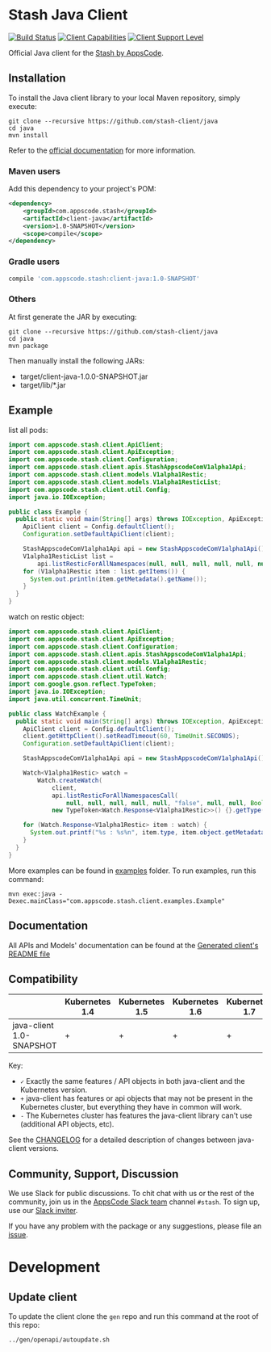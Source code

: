# Stash Java Client

[![Build Status](https://travis-ci.org/stash-client/java.svg?branch=master)](https://travis-ci.org/stash-client/java)
[![Client Capabilities](https://img.shields.io/badge/Kubernetes%20client-Silver-blue.svg?style=flat&colorB=C0C0C0&colorA=306CE8)](http://bit.ly/kubernetes-client-capabilities-badge)
[![Client Support Level](https://img.shields.io/badge/kubernetes%20client-beta-green.svg?style=flat&colorA=306CE8)](http://bit.ly/kubernetes-client-support-badge)

Official Java client for the [Stash by AppsCode](https://appscode.com/products/stash/).

## Installation

To install the Java client library to your local Maven repository, simply execute:

```shell
git clone --recursive https://github.com/stash-client/java
cd java
mvn install
```

Refer to the [official documentation](https://maven.apache.org/plugins/maven-deploy-plugin/usage.html) for more information.

### Maven users

Add this dependency to your project's POM:

```xml
<dependency>
    <groupId>com.appscode.stash</groupId>
    <artifactId>client-java</artifactId>
    <version>1.0-SNAPSHOT</version>
    <scope>compile</scope>
</dependency>
```

### Gradle users

```groovy
compile 'com.appscode.stash:client-java:1.0-SNAPSHOT'
```

### Others

At first generate the JAR by executing:

```
git clone --recursive https://github.com/stash-client/java
cd java
mvn package
```

Then manually install the following JARs:

* target/client-java-1.0.0-SNAPSHOT.jar
* target/lib/*.jar

## Example

list all pods:

```java
import com.appscode.stash.client.ApiClient;
import com.appscode.stash.client.ApiException;
import com.appscode.stash.client.Configuration;
import com.appscode.stash.client.apis.StashAppscodeComV1alpha1Api;
import com.appscode.stash.client.models.V1alpha1Restic;
import com.appscode.stash.client.models.V1alpha1ResticList;
import com.appscode.stash.client.util.Config;
import java.io.IOException;

public class Example {
  public static void main(String[] args) throws IOException, ApiException {
    ApiClient client = Config.defaultClient();
    Configuration.setDefaultApiClient(client);

    StashAppscodeComV1alpha1Api api = new StashAppscodeComV1alpha1Api();
    V1alpha1ResticList list =
        api.listResticForAllNamespaces(null, null, null, null, null, null, null, null, null);
    for (V1alpha1Restic item : list.getItems()) {
      System.out.println(item.getMetadata().getName());
    }
  }
}
```

watch on restic object:

```java
import com.appscode.stash.client.ApiClient;
import com.appscode.stash.client.ApiException;
import com.appscode.stash.client.Configuration;
import com.appscode.stash.client.apis.StashAppscodeComV1alpha1Api;
import com.appscode.stash.client.models.V1alpha1Restic;
import com.appscode.stash.client.util.Config;
import com.appscode.stash.client.util.Watch;
import com.google.gson.reflect.TypeToken;
import java.io.IOException;
import java.util.concurrent.TimeUnit;

public class WatchExample {
  public static void main(String[] args) throws IOException, ApiException {
    ApiClient client = Config.defaultClient();
    client.getHttpClient().setReadTimeout(60, TimeUnit.SECONDS);
    Configuration.setDefaultApiClient(client);

    StashAppscodeComV1alpha1Api api = new StashAppscodeComV1alpha1Api();

    Watch<V1alpha1Restic> watch =
        Watch.createWatch(
            client,
            api.listResticForAllNamespacesCall(
                null, null, null, null, null, "false", null, null, Boolean.TRUE, null, null),
            new TypeToken<Watch.Response<V1alpha1Restic>>() {}.getType());

    for (Watch.Response<V1alpha1Restic> item : watch) {
      System.out.printf("%s : %s%n", item.type, item.object.getMetadata().getName());
    }
  }
}
```

More examples can be found in [examples](examples/) folder. To run examples, run this command:

```shell
mvn exec:java -Dexec.mainClass="com.appscode.stash.client.examples.Example"
```

## Documentation

All APIs and Models' documentation can be found at the [Generated client's README file](kubernetes/README.md)

## Compatibility

|                          | Kubernetes 1.4 | Kubernetes 1.5 | Kubernetes 1.6 | Kubernetes 1.7 | Kubernetes 1.8 | Kubernetes 1.9 |
|--------------------------|----------------|----------------|----------------|----------------|----------------|----------------|
| java-client 1.0-SNAPSHOT | +              | +              | +              | +              | ✓              | -              |

Key:

* `✓` Exactly the same features / API objects in both java-client and the Kubernetes
  version.
* `+` java-client has features or api objects that may not be present in the
  Kubernetes cluster, but everything they have in common will work.
* `-` The Kubernetes cluster has features the java-client library can't use
  (additional API objects, etc).

See the [CHANGELOG](./CHANGELOG.md) for a detailed description of changes
between java-client versions.

## Community, Support, Discussion

We use Slack for public discussions. To chit chat with us or the rest of the community, join us in the [AppsCode Slack team](https://appscode.slack.com/messages/C8NCX6N23/details/) channel `#stash`. To sign up, use our [Slack inviter](https://slack.appscode.com/).

If you have any problem with the package or any suggestions, please file an [issue](https://github.com/stash-client/java/issues).

# Development

## Update client

To update the client clone the `gen` repo and run this command at the root of this repo:

```bash
../gen/openapi/autoupdate.sh
```

